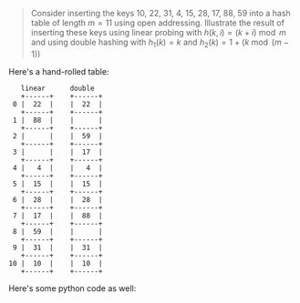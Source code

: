 > Consider inserting the keys 10, 22, 31, 4, 15, 28, 17, 88, 59 into a hash
> table of length $m = 11$ using open addressing. Illustrate the result of
> inserting these keys using linear probing with $h(k, i) = (k + i) \bmod m$ and
> using double hashing with $h_1(k) = k$ and $h_2(k) = 1 + (k \bmod (m - 1))$

Here's a hand-rolled table:

       linear      double
       +------+    +------+
     0 |  22  |    |  22  |
       +------+    +------+
     1 |  88  |    |      |
       +------+    +------+
     2 |      |    |  59  |
       +------+    +------+
     3 |      |    |  17  |
       +------+    +------+
     4 |   4  |    |   4  |
       +------+    +------+
     5 |  15  |    |  15  |
       +------+    +------+
     6 |  28  |    |  28  |
       +------+    +------+
     7 |  17  |    |  88  |
       +------+    +------+
     8 |  59  |    |      |
       +------+    +------+
     9 |  31  |    |  31  |
       +------+    +------+
    10 |  10  |    |  10  |
       +------+    +------+

Here's some python code as well:
